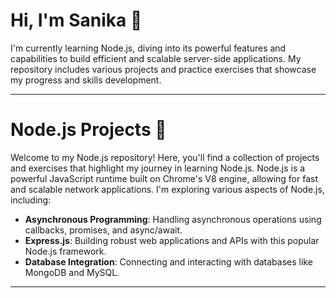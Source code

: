 # Hi, I'm Sanika 👋

I'm currently learning Node.js, diving into its powerful features and capabilities to build efficient and scalable server-side applications. 
My repository includes various projects and practice exercises that showcase my progress and skills development. 

<hr>

# Node.js Projects 🚀

Welcome to my Node.js repository! Here, you'll find a collection of projects and exercises that highlight my journey in learning Node.js. Node.js is a powerful JavaScript runtime built on Chrome's V8 engine, allowing for fast and scalable network applications. I'm exploring various aspects of Node.js, including:

- **Asynchronous Programming**: Handling asynchronous operations using callbacks, promises, and async/await.
- **Express.js**: Building robust web applications and APIs with this popular Node.js framework.
- **Database Integration**: Connecting and interacting with databases like MongoDB and MySQL.


---
